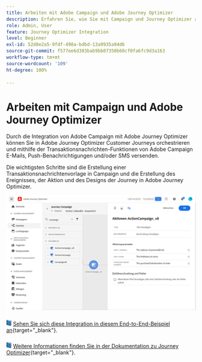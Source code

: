 ```yaml
---
title: Arbeiten mit Adobe Campaign und Adobe Journey Optimizer
description: Erfahren Sie, wie Sie mit Campaign und Journey Optimizer arbeiten können
role: Admin, User
feature: Journey Optimizer Integration
level: Beginner
exl-id: 52d8e2a5-9fdf-498a-bdbd-13a9935a94d6
source-git-commit: f577ee6d303bab9bb07350b60cf0fa6fc9d3a163
workflow-type: tm+mt
source-wordcount: '109'
ht-degree: 100%

---
```


# Arbeiten mit Campaign und Adobe Journey Optimizer

Durch die Integration von Adobe Campaign mit Adobe Journey Optimizer können Sie in Adobe Journey Optimizer Customer Journeys orchestrieren und mithilfe der Transaktionsnachrichten-Funktionen von Adobe Campaign E-Mails, Push-Benachrichtigungen und/oder SMS versenden.

Die wichtigsten Schritte sind die Erstellung einer Transaktionsnachrichtenvorlage in Campaign und die Erstellung des Ereignisses, der Aktion und des Designs der Journey in Adobe Journey Optimizer.


![](assets/ajo-integration.png)


![](../assets/do-not-localize/book.png) [ Sehen Sie sich diese Integration in diesem End-to-End-Beispiel an](https://experienceleague.adobe.com/docs/journey-optimizer/using/orchestrate-journeys/about-journey-building/using-adobe-campaign-classic.html?lang=de){target="_blank"}.


![](../assets/do-not-localize/book.png) [Weitere Informationen finden Sie in der Dokumentation zu Journey Optimizer](https://experienceleague.adobe.com/docs/journey-optimizer/using/orchestrate-journeys/about-journey-building/using-adobe-campaign-classic.html?lang=de){target="_blank"}.
